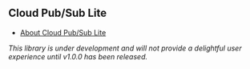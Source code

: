 ## Cloud Pub/Sub Lite

- [About Cloud Pub/Sub Lite](https://cloud.google.com/pubsub/lite/docs)

*This library is under development and will not provide a delightful user
experience until v1.0.0 has been released.*
